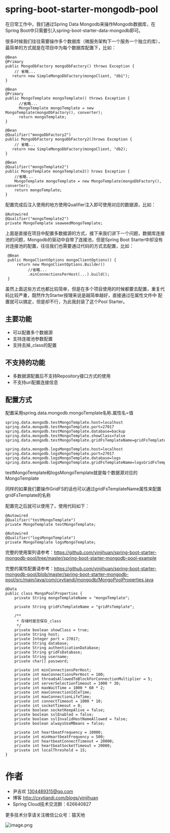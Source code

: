 # spring-boot-starter-mongodb-pool

在日常工作中，我们通过Spring Data Mongodb来操作Mongodb数据库，在Spring Boot中只需要引入spring-boot-starter-data-mongodb即可。

很多时候我们往往需要操作多个数据库（微服务架构下一个服务一个独立的库），最简单的方式就是在项目中为每个数据库配置下，比如：

```
@Bean 
@Primary
public MongoDbFactory mongoDbFactory() throws Exception {
    // 省略...
   return new SimpleMongoDbFactory(mongoClient, "db1");
}

@Bean
@Primary
public MongoTemplate mongoTemplate() throws Exception {
	  //省略...
	  MongoTemplate mongoTemplate = new MongoTemplate(mongoDbFactory(), converter);
	  return mongoTemplate;
}

@Bean 
@Qualifier("mongoDbFactory2")
public MongoDbFactory mongoDbFactory2()hrows Exception {
    // 省略...
   return new SimpleMongoDbFactory(mongoClient, "db2);
}

@Bean
@Qualifier("mongoTemplate2")
public MongoTemplate mongoTemplate2() hrows Exception {
    //省略...
    MongoTemplate mongoTemplate = new MongoTemplate(mongoDbFactory(), converter);
    return mongoTemplate;
}
```

配置完成后注入使用的地方使用Qualifier注入即可使用对应的数据源，比如：

```
@Autowired
@Qualifier("mongoTemplate2")
private MongoTemplate seaweedMongoTemplate;
```

上面是直接在项目中配置多数据源的方式，接下来我们讲下一个问题，数据库连接池的问题，Mongodb的驱动中自带了连接池，但是Spring Boot Starter中却没有对连接池的配置，往往我们也需要通过代码的方式去配置，比如：

```
 @Bean
 public MongoClientOptions mongoClientOptions() {
     return new MongoClientOptions.Builder()
          //省略...
          .minConnectionsPerHost(...).build();
 }
```

虽然上面这些方式也都比较简单，但是在多个项目使用的时候都要去配置，重复代码比较严重，既然作为Starter按理来说是越简单越好，直接通过在属性文件中
配置就可以搞定，但是却不行，为此我封装了这个Pool Starter。

## 主要功能

- 可以配置多个数据源
- 支持连接池参数配置
- 支持去掉_class的配置

## 不支持的功能

- 多数据源配置后不支持Repository接口方式的使用
- 不支持uri配置连接信息

## 配置方式

配置采用spring.data.mongodb.mongoTemplate名称.属性名=值

```
spring.data.mongodb.testMongoTemplate.host=localhost
spring.data.mongodb.testMongoTemplate.port=27017
spring.data.mongodb.testMongoTemplate.database=backup
spring.data.mongodb.testMongoTemplate.showClass=false
spring.data.mongodb.testMongoTemplate.gridFsTemplateName=gridFsTemplate

spring.data.mongodb.logsMongoTemplate.host=localhost
spring.data.mongodb.logsMongoTemplate.port=27017
spring.data.mongodb.logsMongoTemplate.database=logs
spring.data.mongodb.logsMongoTemplate.gridFsTemplateName=logsGridFsTemplate
```

testMongoTemplate和logsMongoTemplate就是每个数据源对应的MongoTemplate

同样的如果我们要操作GridFS的话也可以通过gridFsTemplateName属性来配置gridFsTemplate的名称

配置完之后就可以使用了，使用代码如下：

```
@Autowired
@Qualifier("testMongoTemplate")
private MongoTemplate testMongoTemplate;
	
@Autowired
@Qualifier("logsMongoTemplate")
private MongoTemplate logsMongoTemplate;
```

完整的使用案列请参考：https://github.com/yinjihuan/spring-boot-starter-mongodb-pool/tree/master/spring-boot-starter-mongodb-pool-example

完整的属性配置请参考：https://github.com/yinjihuan/spring-boot-starter-mongodb-pool/blob/master/spring-boot-starter-mongodb-pool/src/main/java/com/cxytiandi/mongodb/MongoPoolProperties.java

```
@Data
public class MongoPoolProperties {
    private String mongoTemplateName = "mongoTemplate";
	
    private String gridFsTemplateName = "gridFsTemplate";
	
    /**
     * 存储时是否保存_class
     */
    private boolean showClass = true;
    private String host;
    private Integer port = 27017;
    private String database;
    private String authenticationDatabase;
    private String gridFsDatabase;
    private String username;
    private char[] password;

    private int minConnectionsPerHost;
    private int maxConnectionsPerHost = 100;
    private int threadsAllowedToBlockForConnectionMultiplier = 5;
    private int serverSelectionTimeout = 1000 * 30;
    private int maxWaitTime = 1000 * 60 * 2;
    private int maxConnectionIdleTime;
    private int maxConnectionLifeTime;
    private int connectTimeout = 1000 * 10;
    private int socketTimeout = 0;
    private boolean socketKeepAlive = false;
    private boolean sslEnabled = false;
    private boolean sslInvalidHostNameAllowed = false;
    private boolean alwaysUseMBeans = false;

    private int heartbeatFrequency = 10000;
    private int minHeartbeatFrequency = 500;
    private int heartbeatConnectTimeout = 20000;
    private int heartbeatSocketTimeout = 20000;
    private int localThreshold = 15;
}
```

# 作者
- 尹吉欢 1304489315@qq.com
- 博客 http://cxytiandi.com/blogs/yinjihuan
- Spring Cloud技术交流群：626640827

更多技术分享请关注微信公众号：猿天地

![image.png](http://upload-images.jianshu.io/upload_images/2685774-da01a73d0cfc3f35.png?imageMogr2/auto-orient/strip%7CimageView2/2/w/1240)
